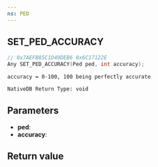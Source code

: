 ```yaml
---
ns: PED
---
```

## SET_PED_ACCURACY

```c
// 0x7AEFB85C1D49DEB6 0x6C17122E
Any SET_PED_ACCURACY(Ped ped, int accuracy);
```

```
accuracy = 0-100, 100 being perfectly accurate  
```

```
NativeDB Return Type: void
```

## Parameters
* **ped**: 
* **accuracy**: 

## Return value

